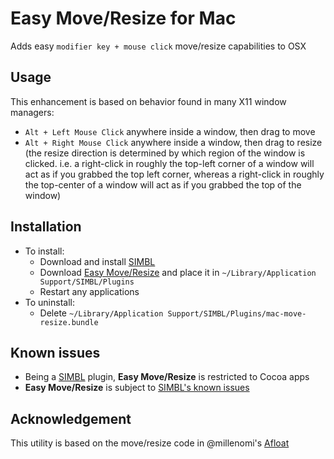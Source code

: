# Easy Move/Resize for Mac

Adds easy `modifier key + mouse click` move/resize capabilities to OSX

## Usage
This enhancement is based on behavior found in many X11 window managers:
* `Alt + Left Mouse Click` anywhere inside a window, then drag to move
* `Alt + Right Mouse Click` anywhere inside a window, then drag to resize (the resize direction is determined by which region of the window is clicked.  i.e. a right-click in roughly the top-left corner of a window will act as if you grabbed the top left corner, whereas a right-click in roughly the top-center of a window will act as if you grabbed the top of the window)

## Installation
* To install:
    * Download and install [SIMBL](http://www.culater.net/software/SIMBL/SIMBL.php)
    * Download [Easy Move/Resize]() and place it in `~/Library/Application Support/SIMBL/Plugins`
    * Restart any applications
* To uninstall:
    * Delete `~/Library/Application Support/SIMBL/Plugins/mac-move-resize.bundle`

## Known issues
* Being a [SIMBL](http://www.culater.net/software/SIMBL/SIMBL.php) plugin, **Easy Move/Resize** is restricted to Cocoa apps
* **Easy Move/Resize** is subject to [SIMBL's known issues](http://code.google.com/p/simbl/issues/list)

## Acknowledgement
This utility is based on the move/resize code in @millenomi's [Afloat](https://github.com/millenomi/afloat)